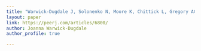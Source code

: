 ```yaml
---
title: "Warwick-Dugdale J, Solonenko N, Moore K, Chittick L, Gregory AC, Allen MJ, Sullivan MB, Temperton B. 2019. Long-read viral metagenomics captures abundant and microdiverse viral populations and their niche-defining genomic islands. PeerJ 7:e6800"
layout: paper
link: https://peerj.com/articles/6800/
author: Joanna Warwick-Dugdale
author_profile: true

---
```

